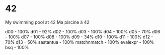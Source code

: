 # 42
My swimming pool at 42
Ma piscine à 42 

d00 - 100%
d01 - 92%
d02 - 100%
d03 - 100%
d04 - 100%
d05 - 70%
d06 - 100%
d07 - 100%
d08 - 100%
d09 - 34%
d10 - 100%
d11 - 100%
d12 - 70%
d13 - 50%
sastantua - 100%
matchnmatch - 100%
evalexpr - 100%
bsq - 100%
